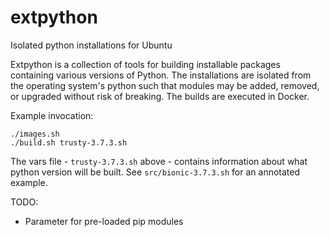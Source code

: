 extpython
=========

Isolated python installations for Ubuntu

Extpython is a collection of tools for building installable packages containing various versions of Python. The
installations are isolated from the operating system's python such that modules may be added, removed, or upgraded
without risk of breaking. The builds are executed in Docker.

Example invocation:

```
./images.sh
./build.sh trusty-3.7.3.sh
```

The vars file - `trusty-3.7.3.sh` above - contains information about what python version will be built. See
`src/bionic-3.7.3.sh` for an annotated example.


TODO:

- Parameter for pre-loaded pip modules
